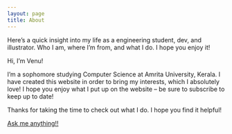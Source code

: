 ```yaml
---
layout: page
title: About
---
```

Here’s a quick insight into my life as a engineering student, dev, and illustrator. Who I am, where I’m from, and what I do. I hope you enjoy it!

Hi, I’m Venu!



I’m a sophomore studying Computer Science at Amrita University, Kerala. I have created this website in order to bring my interests, which I absolutely love! I hope you enjoy what I put up on the website – be sure to subscribe to keep up to date!

Thanks for taking the time to check out what I do. I hope you find it helpful!

[Ask me anything!!](https://github.com/vchrombie/ama/issues/new)
